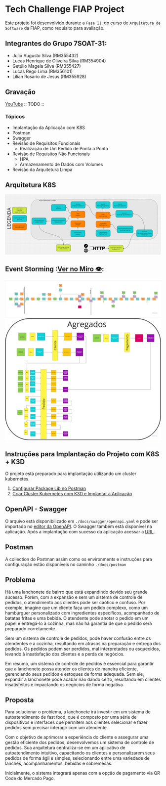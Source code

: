 # Tech Challenge FIAP Project

Este projeto foi desenvolvido durante a `Fase II`, do curso de `Arquitetura de Software` da FIAP, como requisito para avaliação.

## Integrantes do Grupo 7SOAT-31:

- Julio Augusto Silva (RM355432)
- Lucas Henrique de Oliveira Silva (RM354904)
- Getúlio Magela Silva (RM355427)
- Lucas Rego Lima (RM356101)
- Lilian Rosario de Jesus (RM355928)

## Gravação

[YouTube]() :: TODO ::

### Tópicos

- Implantação da Aplicação com K8S
- Postman
- Swagger
- Revisão de Requisitos Funcionais
  - Realização de Um Pedido de Ponta a Ponta
- Revisão de Requisitos Não Funcionais
  - HPA
  - Armazenamento de Dados com Volumes
- Revisão da Arquitetura Limpa

## Arquitetura K8S

![Arquitetura K8S](./docs/resources/v2/archtecture.k8s.png)

## Event Storming :[Ver no Miro 👁️](https://miro.com/app/board/uXjVKYNMy0E=/):

![Event Storming](./docs/resources/v1/EventStormingEventFlow.png)
![Domain Aggregates](./docs/resources/v1/EventStormingAggregates.png)

## Instruções para Implantação do Projeto com K8S + K3D

O projeto está preparado para implantação utilizando um cluster kubernetes.

1. [Configurar Package Lib no Postman](./docs/postman/README.md)
2. [Criar Cluster Kubernetes com K3D e Implantar a Aplicação](./k8s/README.md)

## OpenAPI - Swagger

O arquivo está disponibilizado em `./docs/swagger/openapi.yaml` e pode ser importado no [editor da OpenAPI](https://editor.swagger.io).
O Swagger também está disponível na aplicação. Após a implantação com sucesso da aplicação acessar a [URL](http://localhost:7777/fiap-burger/swagger-ui/index.html).

## Postman

A collection do Postman assim como os environments e instruções para configuração estão disponíveis no caminho `./docs/postman`

## Problema

Há uma lanchonete de bairro que está expandindo devido seu grande sucesso. Porém, com a expansão e sem um sistema de controle de pedidos, o atendimento aos clientes pode ser caótico e confuso. Por exemplo, imagine que um cliente faça um pedido complexo, como um hambúrguer personalizado com ingredientes específicos, acompanhado de batatas fritas e uma bebida. O atendente pode anotar o pedido em um papel e entregá-lo à cozinha, mas não há garantia de que o pedido será preparado corretamente.

Sem um sistema de controle de pedidos, pode haver confusão entre os atendentes e a cozinha, resultando em atrasos na preparação e entrega dos pedidos. Os pedidos podem ser perdidos, mal interpretados ou esquecidos, levando à insatisfação dos clientes e a perda de negócios.

Em resumo, um sistema de controle de pedidos é essencial para garantir que a lanchonete possa atender os clientes de maneira eficiente, gerenciando seus pedidos e estoques de forma adequada. Sem ele, expandir a lanchonete pode acabar não dando certo, resultando em clientes insatisfeitos e impactando os negócios de forma negativa.

## Proposta

Para solucionar o problema, a lanchonete irá investir em um sistema de autoatendimento de fast food, que é composto por uma série de dispositivos e interfaces que permitem aos clientes selecionar e fazer pedidos sem precisar interagir com um atendente.

Com o objetivo de aprimorar a experiência do cliente e assegurar uma gestão eficiente dos pedidos, desenvolvemos um sistema de controle de pedidos. Sua arquitetura centraliza-se em um aplicativo de autoatendimento intuitivo, capacitando os clientes a personalizarem seus pedidos de forma ágil e simples, selecionando entre uma variedade de lanches, acompanhamentos, bebidas e sobremesas.

Inicialmente, o sistema integrará apenas com a opção de pagamento via QR Code do Mercado Pago.
